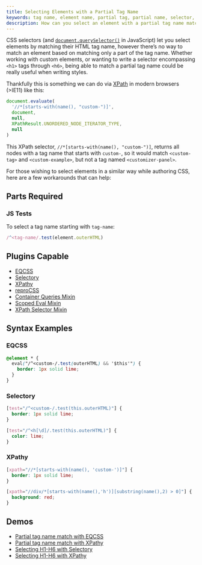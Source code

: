 ```yaml
---
title: Selecting Elements with a Partial Tag Name
keywords: tag name, element name, partial tag, partial name, selector, css selector, selector resolver
description: How can you select an element with a partial tag name match? JavaScript and XPath are aware of tag names, learn how to use them together with CSS to select elements by only a partial tag name match.
---
```


CSS selectors (and [`document.querySelector()`](https://developer.mozilla.org/en-US/docs/Web/API/Document/querySelector) in JavaScript) let you select elements by matching their HTML tag name, however there’s no way to match an element based on matching only a part of the tag name. Whether working with custom elements, or wanting to write a selector encompassing `<h1>` tags through `<h6>`, being able to match a partial tag name could be really useful when writing styles.

Thankfully this is something we can do via [XPath](https://developer.mozilla.org/en-US/docs/Web/XPath) in modern browsers (>IE11) like this:

```javascript
document.evaluate(
  '//*[starts-with(name(), "custom-")]',
  document, 
  null, 
  XPathResult.UNORDERED_NODE_ITERATOR_TYPE, 
  null
)
```

This XPath selector, `//*[starts-with(name(), "custom-")]`, returns all nodes with a tag name that starts with `custom-`, so it would match `<custom-tag>` and `<custom-example>`, but not a tag named `<customizer-panel>`.

For those wishing to select elements in a similar way while authoring CSS, here are a few workarounds that can help:

## Parts Required

### JS Tests

To select a tag name starting with `tag-name`:

```javascript
/^<tag-name/.test(element.outerHTML)
```

## Plugins Capable

- [EQCSS](../plugins/eqcss.html)
- [Selectory](../plugins/selectory.html)
- [XPathy](../plugins/xpathy.html)
- [reproCSS](../plugins/reprocss.html)
- [Container Queries Mixin](../plugins/container-queries-mixin.html)
- [Scoped Eval Mixin](../plugins/scoped-eval-mixin.html)
- [XPath Selector Mixin](../plugins/xpath-selector-mixin.html)

## Syntax Examples

### EQCSS

```css
@element * {
  eval("/^<custom-/.test(outerHTML) && '$this'") {
    border: 1px solid lime;
  }
}
```

### Selectory

```css
[test="/^<custom-/.test(this.outerHTML)"] {
  border: 1px solid lime;
}
```

```css
[test="/^<h[\d]/.test(this.outerHTML)"] {
  color: lime;
}
```

### XPathy

```css
[xpath="//*[starts-with(name(), 'custom-')]"] {
  border: 1px solid lime;
}
```

```css
[xpath="//div/*[starts-with(name(),'h')][substring(name(),2) > 0]"] {
  background: red;
}
```

## Demos

- [Partial tag name match with EQCSS](https://codepen.io/tomhodgins/pen/xdNjdG)
- [Partial tag name match with XPathy](https://codepen.io/tomhodgins/pen/JJodPz)
- [Selecting H1-H6 with Selectory](https://codepen.io/tomhodgins/pen/RVQGXz)
- [Selecting H1-H6 with XPathy](https://codepen.io/tomhodgins/pen/EXaaBd)